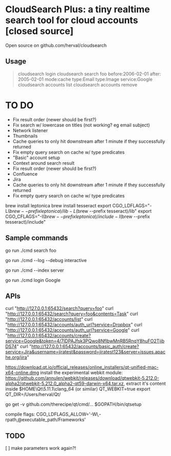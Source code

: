 # CloudSearch Plus: a tiny realtime search tool for cloud accounts [closed source]

Open source on github.com/herval/cloudsearch

## Usage

> cloudsearch login <account type>
> cloudsearch search foo before:2006-02-01 after: 2005-02-01 mode:cache type:Email type:Image service:Google
> cloudsearch accounts list
> cloudsearch accounts remove <account id>

# TO DO

- Fix result order (newer should be first?)
- Fix search w/ lowercase on titles (not working? eg email subject)
- Network listener
- Thumbnails
- Cache queries to only hit downstream after 1 minute if they successfully returned
- Fix empty query search on cache w/ type predicates
- "Basic" account setup
- Context around search result
- Fix result order (newer should be first?)
- Confluence
- Jira
- Cache queries to only hit downstream after 1 minute if they successfully returned
- Fix empty query search on cache w/ type predicates

brew install leptonica
brew install tesseract
export CGO_LDFLAGS="-L$(brew --prefix leptonica)/lib -L$(brew --prefix tesseract)/lib"
export CGO_CFLAGS="-I$(brew --prefix leptonica)/include -I$(brew --prefix tesseract)/include"

## Sample commands

go run ./cmd search foo

go run ./cmd --log --debug interactive

go run ./cmd --index server

go run ./cmd login Google

## APIs

curl "http://127.0.0.1:65432/search?query=foo"
curl "http://127.0.0.1:65432/search?query=foo&contents=Task"
curl "http://127.0.0.1:65432/accounts/list"
curl "http://127.0.0.1:65432/accounts/auth_url?service=Dropbox"
curl "http://127.0.0.1:65432/accounts/auth_url?service=Google"
curl "http://127.0.0.1:65432/accounts/create?service=Google&token=4/7IDPAJfsk3PQwo8NflbwMnRB5RnqY8huFO2TijbDS74"
curl "http://127.0.0.1:65432/accounts/basic_auth/create?service=Jira&username=jiratest&password=jiratest123&server=issues.apache.org/jira"

https://download.qt.io/official_releases/online_installers/qt-unified-mac-x64-online.dmg
install the experimental webkit module: https://github.com/annulen/webkit/releases/download/qtwebkit-5.212.0-alpha2/qtwebkit-5.212.0_alpha2-qt59-darwin-x64.tar.xz, extract it's content inside $HOME\Qt\5.11.1\clang_64 (or similar)
QT_WEBKIT=true
export QT_DIR=/Users/herval/Qt/

go get -v github.com/therecipe/qt/cmd/...
$GOPATH/bin/qtsetup

compile flags:
CGO_LDFLAGS_ALLOW='-Wl,-rpath,@executable_path/Frameworks'

## TODO

[ ] make parameters work again?!
